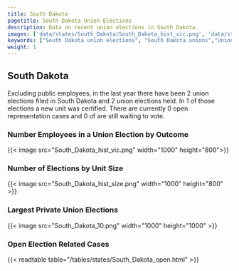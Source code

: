 ```yaml
---
title: South Dakota
pagetitle: South Dakota Union Elections
description: Data on recent union elections in South Dakota.
images: ['data/states/South_Dakota/South_Dakota_hist_vic.png', 'data/states/South_Dakota/South_Dakota_hist_size.png', 'data/states/South_Dakota/South_Dakota_10.png']
keywords: ["South Dakota union elections", "South Dakota unions","Union elections"]
weight: 1
---
```

##  South Dakota

Excluding public employees, in the last year there have been 2 union elections filed in South Dakota and 2 union elections held. In 1 of those elections a new unit was certified. There are currently 0 open representation cases and 0 of are still waiting to vote.

### Number Employees in a Union Election by Outcome
{{< image src="South_Dakota_hist_vic.png" width="1000" height="800">}}

### Number of Elections by Unit Size
{{< image src="South_Dakota_hist_size.png" width="1000" height="800" >}}

### Largest Private Union Elections
{{< image src="South_Dakota_10.png" width="1000" height="1000"  >}}

### Open Election Related Cases
{{< readtable table="/tables/states/South_Dakota_open.html" >}}

